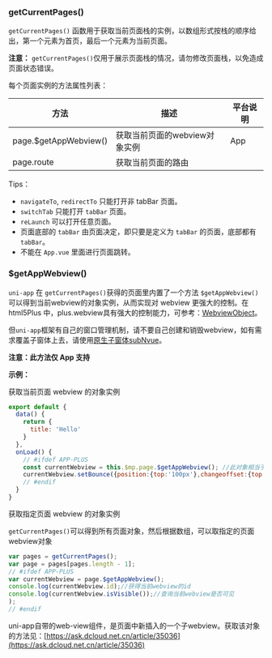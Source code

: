 
### getCurrentPages()

```getCurrentPages()``` 函数用于获取当前页面栈的实例，以数组形式按栈的顺序给出，第一个元素为首页，最后一个元素为当前页面。

**注意：** ``getCurrentPages()``仅用于展示页面栈的情况，请勿修改页面栈，以免造成页面状态错误。

每个页面实例的方法属性列表：

|方法|描述|平台说明|
|---|---|---|
|page.$getAppWebview()|获取当前页面的webview对象实例|App|
|page.route|获取当前页面的路由|&nbsp;|

Tips：
* ``navigateTo``, ``redirectTo`` 只能打开非 tabBar 页面。
* ``switchTab`` 只能打开 ``tabBar`` 页面。
* ``reLaunch`` 可以打开任意页面。
* 页面底部的 ``tabBar`` 由页面决定，即只要是定义为 ``tabBar`` 的页面，底部都有 ``tabBar``。
* 不能在 ```App.vue``` 里面进行页面跳转。

### $getAppWebview()

```uni-app``` 在 ```getCurrentPages()```获得的页面里内置了一个方法 ```$getAppWebview()``` 可以得到当前webview的对象实例，从而实现对 webview 更强大的控制。在 html5Plus 中，plus.webview具有强大的控制能力，可参考：[WebviewObject](http://www.html5plus.org/doc/zh_cn/webview.html#plus.webview.WebviewObject)。

但`uni-app`框架有自己的窗口管理机制，请不要自己创建和销毁webview，如有需求覆盖子窗体上去，请使用[原生子窗体subNvue](/api/window/subNVues)。

**注意：此方法仅 App 支持**

**示例：**

获取当前页面 webview 的对象实例
```javascript
export default {
  data() {
    return {
      title: 'Hello'
    }
  },
  onLoad() {
    // #ifdef APP-PLUS
    const currentWebview = this.$mp.page.$getAppWebview(); //此对象相当于html5plus里的plus.webview.currentWebview()。在uni-app里，直接使用plus.webview.currentWebview()无效
    currentWebview.setBounce({position:{top:'100px'},changeoffset:{top:'0px'}}); //动态重设bounce效果
    // #endif
  }
}
```

获取指定页面 webview 的对象实例

`getCurrentPages()`可以得到所有页面对象，然后根据数组，可以取指定的页面webview对象
```javascript
var pages = getCurrentPages();
var page = pages[pages.length - 1];
// #ifdef APP-PLUS
var currentWebview = page.$getAppWebview();
console.log(currentWebview.id);//获得当前webview的id
console.log(currentWebview.isVisible());//查询当前webview是否可见
);
// #endif
```

uni-app自带的web-view组件，是页面中新插入的一个子webview。获取该对象的方法见：[https://ask.dcloud.net.cn/article/35036](https://ask.dcloud.net.cn/article/35036)